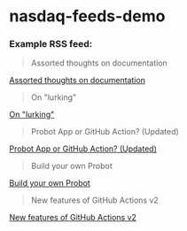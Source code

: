 # nasdaq-feeds-demo

### Example RSS feed:

<!--START_SECTION:feed-->
> Assorted thoughts on documentation

[Assorted thoughts on documentation](https:&#x2F;&#x2F;jasonet.co&#x2F;posts&#x2F;thoughts-on-docs&#x2F;)
> On &quot;lurking&quot;

[On &quot;lurking&quot;](https:&#x2F;&#x2F;jasonet.co&#x2F;posts&#x2F;on-lurking&#x2F;)
> Probot App or GitHub Action? (Updated)

[Probot App or GitHub Action? (Updated)](https:&#x2F;&#x2F;jasonet.co&#x2F;posts&#x2F;probot-app-or-github-action-v2&#x2F;)
> Build your own Probot

[Build your own Probot](https:&#x2F;&#x2F;jasonet.co&#x2F;posts&#x2F;build-your-own-probot&#x2F;)
> New features of GitHub Actions v2

[New features of GitHub Actions v2](https:&#x2F;&#x2F;jasonet.co&#x2F;posts&#x2F;new-features-of-github-actions&#x2F;)
<!--END_SECTION:feed-->
